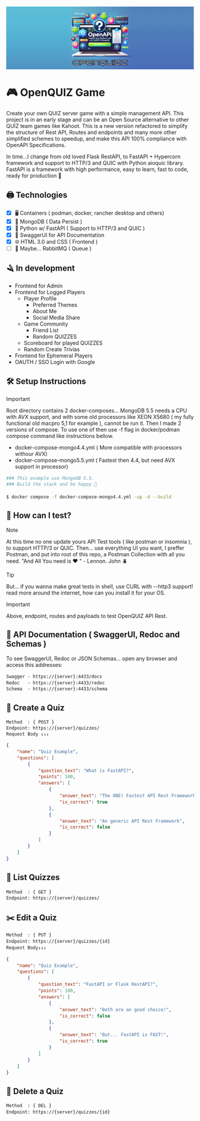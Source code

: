 ![Descrição da Imagem](banner.png)
# 🎮 OpenQUIZ Game
Create your own QUIZ server game with a simple management API. This project is in an early stage and can be an Open Source alternative to other QUIZ team games like Kahoot. This is a new version refactored to simplify the structure of Rest API, Routes and endpoints and many more other simplified schemes to speedup, and make this API 100% compliance with OpenAPI Specifications.

In time...I change from old loved Flask RestAPI, to FastAPI + Hypercorn framework and support to HTTP/3 and QUIC with Python aioquic library. FastAPI is a framework with high performance, easy to learn, fast to code, ready for production 🚀

## 🖨️ Technologies
- [x] 🖥️ Containers ( podman, docker, rancher desktop and others)
- [x] 💾 MongoDB ( Data Persist )
- [x] 🐍 Python w/ FastAPI ( Support to HTTP/3 and QUIC )
- [X] 📃 SwaggerUI for API Documentation
- [x] 🌐 HTML 3.0 and CSS ( Frontend )
- [ ] 🧪 Maybe... RabbitMQ ( Queue )

## 🪒 In development
- Frontend for Admin
- Frontend for Logged Players
  - Player Profile
    - Preferred Themes
    - About Me
    - Social Media Share
  - Game Community
    - Friend List
    - Random QUIZZES
  - Scoreboard for played QUIZZES
  - Random Create Trivias
- Frontend for Ephemeral Players
- OAUTH / SSO Login with Google

## 🛠️ Setup Instructions
>[!IMPORTANT]
>Root directory contains 2 docker-composes... MongoDB 5.5 needs a CPU with AVX support, and with some old processors like XEON X5680 ( my fully functional old macpro 5,1 for example ), cannot be run it. Then I made 2 versions of compose. To use one of then use -f flag in docker/podman compose command like instructions bellow.
>- docker-compose-mongo4.4.yml ( More compatible with processors withour AVX)
>- docker-compose-mongo5.5.yml ( Fastest then 4.4, but need AVX support in processor)

```bash
### This example use MongoDB 5.5.
### Build the stack and be happy 🎉

$ docker compose -f docker-compose-mongo4.4.yml -up -d --build
```

## 🧪 How can I test?
>[!NOTE]
>At this time no one update yours API Test tools ( like postman or insomnia ), to support HTTP/3 or QUIC. Then... use everything UI you want, I preffer Postman, and put into root of this repo, a Postman Collection with all you need. "And All You need is ❤️ " - Lennon. John 🪲

>[!TIP]
>But... if you wanna make great tests in shell, use CURL with --http3 support! read more around the internet, how can you install it for your OS.

>[!IMPORTANT]
>Above, endpoint, routes and payloads to test OpenQUIZ API Rest.

## 📃  API Documentation ( SwaggerUI, Redoc and Schemas )
To see SwaggerUI, Redoc or JSON Schemas... open any browser and access this addresses:
```html
Swagger - https://{server}:4433/docs
Redoc   - https://{server}:4433/redoc
Schema  - https://{server}:4433/schema
```
## 🎲 Create a Quiz
```
Method  : { POST }
Endpoint: https://{server}/quizzes/
Request Body ↓↓↓
```
```json
{
    "name": "Quiz Example",
    "questions": [
        {
            "question_text": "What is FastAPI?",
            "points": 100,
            "answers": [
                {
                    "answer_text": "The ONE! Fastest API Rest Framework",
                    "is_correct": true
                },
                {
                    "answer_text": "An generic API Rest Framework",
                    "is_correct": false
                }
            ]
        }
    ]
}
```

## 🔎 List Quizzes
```txt
Method  : { GET }
Endpoint: https://{server}/quizzes/
```

## ✂️ Edit a Quiz
```txt
Method  : { PUT }
Endpoint: https://{server}/quizzes/{id}
Request Body↓↓↓
```
```json
{
    "name": "Quiz Example",
    "questions": [
        {
            "question_text": "FastAPI or Flask RestAPI?",
            "points": 100,
            "answers": [
                {
                    "answer_text": "Both are an good choice!",
                    "is_correct": false
                },
                {
                    "answer_text": "But... FastAPI is FAST!",
                    "is_correct": true
                }
            ]
        }
    ]
}
  ```

## 🧨 Delete a Quiz
```txt
Method  : { DEL }
Endpoint: https://{server}/quizzes/{id}
```